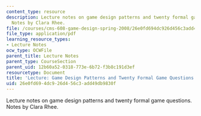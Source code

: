 ```yaml
---
content_type: resource
description: Lecture notes on game design patterns and twenty formal game questions.
  Notes by Clara Rhee.
file: /courses/cms-608-game-design-spring-2008/26e0fd694dc926d456c3add49db9830f_MITCMS_608s08_lec_notes05.pdf
file_type: application/pdf
learning_resource_types:
- Lecture Notes
ocw_type: OCWFile
parent_title: Lecture Notes
parent_type: CourseSection
parent_uid: 12b60a52-0318-773e-6b72-f3b8c191d3ef
resourcetype: Document
title: 'Lecture: Game Design Patterns and Twenty Formal Game Questions'
uid: 26e0fd69-4dc9-26d4-56c3-add49db9830f
---
```

Lecture notes on game design patterns and twenty formal game questions. Notes by Clara Rhee.


